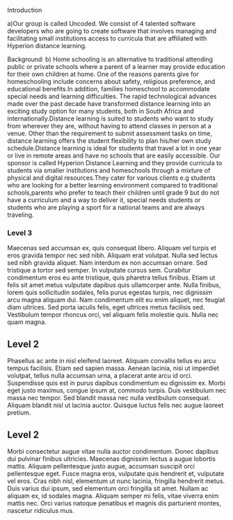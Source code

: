 Introduction

a)Our group is called Uncoded. We consist of 4 talented software developers who are going to create software that involves managing and facilitating small institutions access to curricula that are affiliated with Hyperion distance learning. 

Background:
b)    Home schooling is an alternative to  traditional  attending public or private schools where a parent of a learner may provide education for their own children at  home. One of the reasons parents give for homeschooling include concerns about safety, religious preference, and educational benefits.In addition, families homeschool to accommodate special needs and learning difficulties. 
      The rapid technological advances made over the past decade have transformed distance learning into an exciting study option for many students, both in South Africa and internationally.Distance learning is suited to students who want to study from wherever they are, without having to attend classes in person at a venue. Other than the requirement to submit assessment tasks on time, distance learning offers the student flexibility to plan his/her own study schedule.Distance learning is ideal for students that travel a lot in one year or live in remote areas and have no schools that are easily accessible. 
      Our sponsor is called Hyperion Distance Learning and they provide curricula to students via smaller institutions and homeschools through a mixture of  physical and digital resources.They cater for various clients e.g students who are looking for a better learning  environment compared to traditional schools,parents who prefer to teach their children until grade 9 but do not have a curriculum and a way to deliver it, special needs students  or students who are playing a sport for a national teams and are always traveling.

### Level 3
Maecenas sed accumsan ex, quis consequat libero. Aliquam vel turpis et eros gravida tempor nec sed nibh. Aliquam erat volutpat. Nulla sed lectus sed nibh gravida aliquet. Nam interdum ex non accumsan ornare. Sed tristique a tortor sed semper. In vulputate cursus sem. Curabitur condimentum eros eu ante tristique, quis pharetra tellus finibus. Etiam ut felis sit amet metus vulputate dapibus quis ullamcorper ante. Nulla finibus, lorem quis sollicitudin sodales, felis purus egestas turpis, nec dignissim arcu magna aliquam dui. Nam condimentum elit eu enim aliquet, nec feugiat diam ultrices. Sed porta iaculis felis, eget ultrices metus facilisis sed. Vestibulum tempor rhoncus orci, vel aliquam felis molestie quis. Nulla nec quam magna.

## Level 2
Phasellus ac ante in nisl eleifend laoreet. Aliquam convallis tellus eu arcu tempus facilisis. Etiam sed sapien massa. Aenean lacinia, nisi ut imperdiet volutpat, tellus nulla accumsan urna, a placerat ante arcu id orci. Suspendisse quis est in purus dapibus condimentum eu dignissim ex. Morbi eget justo maximus, congue ipsum at, commodo turpis. Duis vestibulum nec massa nec tempor. Sed blandit massa nec nulla vestibulum consequat. Aliquam blandit nisl ut lacinia auctor. Quisque luctus felis nec augue laoreet pretium.

## Level 2
Morbi consectetur augue vitae nulla auctor condimentum. Donec dapibus dui pulvinar finibus ultricies. Maecenas dignissim lectus a augue lobortis mattis. Aliquam pellentesque justo augue, accumsan suscipit orci pellentesque eget. Fusce magna eros, vulputate quis hendrerit et, vulputate vel eros. Cras nibh nisl, elementum ut nunc lacinia, fringilla hendrerit metus. Duis varius dui ipsum, sed elementum orci fringilla sit amet. Nullam ac aliquam ex, id sodales magna. Aliquam semper mi felis, vitae viverra enim mattis nec. Orci varius natoque penatibus et magnis dis parturient montes, nascetur ridiculus mus. 
